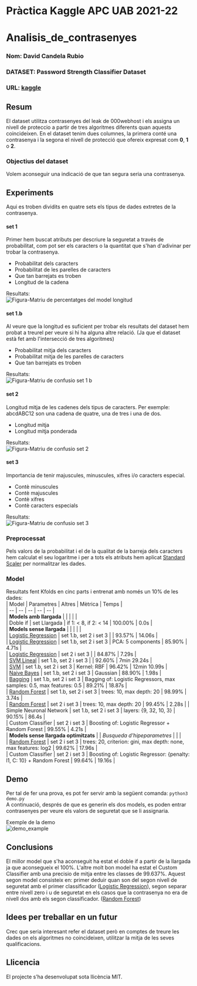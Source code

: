 # Pràctica Kaggle APC UAB 2021-22
# Analisis_de_contrasenyes
### Nom: David Candela Rubio
### DATASET: Password Strength Classifier Dataset
### URL: [kaggle](https://www.kaggle.com/bhavikbb/password-strength-classifier-dataset)
## Resum
El dataset utilitza contrasenyes del leak de 000webhost i els assigna un nivell de proteccio a partir de tres algoritmes diferents quan aquests coincideixen.
En el dataset tenim dues columnes, la primera conté una contrasenya i la segona el nivell de protecció que ofereix expresat com **0**, **1** o **2**.
### Objectius del dataset
Volem aconseguir una indicació de que tan segura seria una contrasenya.
## Experiments
Aqui es troben dividits en quatre sets els tipus de dades extretes de la contrasenya.
#### set 1
Primer hem buscat atributs per descriure la seguretat a través de probabilitat, com pot ser els caracters o la quantitat que s'han d'adivinar per trobar la contrasenya.
* Probabilitat dels caracters
* Probabilitat de les parelles de caracters
* Que tan barrejats es troben
* Longitud de la cadena

Resultats:  
![Figura-Matriu de percentatges del model longitud](https://user-images.githubusercontent.com/57794658/148817614-03375566-ff00-43ed-8e03-a8f08c0f0969.png)

#### set 1.b
Al veure que la longitud es suficient per trobar els resultats del dataset hem probat a treurel per veure si hi ha alguna altre relació. (Ja que el dataset està fet amb l'intersecció de tres algoritmes)
* Probabilitat mitja dels caracters
* Probabilitat mitja de les parelles de caracters
* Que tan barrejats es troben

Resultats:  
![Figura-Matriu de confusio set 1 b](https://user-images.githubusercontent.com/57794658/148817550-63bbd4d2-56a2-42c1-a602-2b323cb94d70.png)

#### set 2
Longitud mitja de les cadenes dels tipus de caracters. Per exemple: abcdABC12 son una cadena de quatre, una de tres i una de dos.  
* Longitud mitja
* Longitud mitja ponderada

Resultats:  
![Figura-Matriu de confusio set 2](https://user-images.githubusercontent.com/57794658/148817584-0d15b39d-1819-4aea-a395-294e093adc56.png)

#### set 3
Importancia de tenir majuscules, minuscules, xifres i/o caracters especial.
* Contè minuscules
* Contè majuscules
* Contè xifres
* Contè caracters especials

Resultats:  
![Figura-Matriu de confusio set 3](https://user-images.githubusercontent.com/57794658/148817660-172f51a7-a1f9-4ec5-aeca-dd1888fea299.png)

### Preprocessat
Pels valors de la probabilitat i el de la qualitat de la barreja dels caracters hem calculat el seu logaritme i per a tots els atributs hem aplicat [Standard Scaler](https://scikit-learn.org/stable/modules/generated/sklearn.preprocessing.StandardScaler.html) per normalitzar les dades. 
### Model
Resultats fent Kfolds en cinc parts i entrenat amb només un 10% de les dades:  
| Model | Parametres | Altres | Mètrica | Temps |  
| -- | -- | -- | -- | -- |  
| **Models amb llargada** |  |  |  |  |  
| Doble if | set Llargada | if 1: < 8, if 2: < 14 | 100.00% | 0.0s |  
| **Models sense llargada** |  |  |  |  |  
| [Logistic Regression](https://scikit-learn.org/stable/modules/generated/sklearn.linear_model.LogisticRegression.html) | set 1.b, set 2 i set 3 |  | 93.57% | 14.06s |  
| [Logistic Regression](https://scikit-learn.org/stable/modules/generated/sklearn.linear_model.LogisticRegression.html) | set 1.b, set 2 i set 3 | PCA: 5 components | 85.90% | 4.71s |  
| [Logistic Regression](https://scikit-learn.org/stable/modules/generated/sklearn.linear_model.LogisticRegression.html) | set 2 i set 3 |  | 84.87% | 7.29s |  
| [SVM Lineal](https://scikit-learn.org/stable/modules/generated/sklearn.svm.LinearSVC.html) | set 1.b, set 2 i set 3 |  | 92.60% | 7min 29.24s |  
| [SVM](https://scikit-learn.org/stable/modules/generated/sklearn.svm.SVC.html) | set 1.b, set 2 i set 3 | Kernel: RBF | 96.42% | 12min 10.99s |  
| [Naive Bayes](https://scikit-learn.org/stable/modules/generated/sklearn.naive_bayes.GaussianNB.html) | set 1.b, set 2 i set 3 | Gaussian | 88.90% | 1.98s |  
| [Bagging](https://scikit-learn.org/stable/modules/generated/sklearn.ensemble.BaggingClassifier.html) | set 1.b, set 2 i set 3 | Bagging of: Logistic Regressors, max samples: 0.5, max features: 0.5 | 89.21% | 18.87s |  
| [Random Forest](https://scikit-learn.org/stable/modules/generated/sklearn.ensemble.RandomForestClassifier.html) | set 1.b, set 2 i set 3 | trees: 10, max depth: 20 | 98.99% | 3.74s |  
| [Random Forest](https://scikit-learn.org/stable/modules/generated/sklearn.ensemble.RandomForestClassifier.html) | set 2 i set 3 | trees: 10, max depth: 20 | 99.45% | 2.28s |
| Simple Neuronal Network | set 1.b, set 2 i set 3 | layers: {9, 32, 10, 3} | 90.15% | 86.4s |  
| Custom Classifier | set 2 i set 3 | Boosting of: Logistic Regressor + Random Forest | 99.55% | 4.21s |  
| **Models sense llargada optimitzats** |  | *Busqueda d'hipeparametres* |  |  |  
| [Random Forest](https://scikit-learn.org/stable/modules/generated/sklearn.ensemble.RandomForestClassifier.html) | set 2 i set 3 | trees: 20, criterion: gini, max depth: none, max features: log2 | 99.62% | 17.96s |  
| Custom Classifier | set 2 i set 3 | Boosting of: Logistic Regressor: {penalty: l1, C: 10} + Random Forest | 99.64% | 19.16s |

## Demo
Per tal de fer una prova, es pot fer servir amb la següent comanda:
``` python3 demo.py ```  
A continuació, després de que es generin els dos models, es poden entrar contrasenyes per veure els valors de seguretat que se li assignaria.

Exemple de la demo  
![demo_example](https://user-images.githubusercontent.com/57794658/148819093-35148cf4-4762-44da-89f8-a060cfa6a1ca.png)

## Conclusions
El millor model que s'ha aconseguit ha estat el doble if a partir de la llargada ja que aconsegueix el 100%.
L'altre molt bon model ha estat el Custom Classifier amb una precisio de mitja entre les classes de 99.637%. Aquest segon model consisteix en: primer deduir quan son del segon nivell de seguretat amb el primer classificador ([Logistic Regression](https://scikit-learn.org/stable/modules/generated/sklearn.linear_model.LogisticRegression.html)), segon separar entre nivell zero i u de seguretat en els casos que la contrasenya no era de nivell dos amb els segon classificador. ([Random Forest](https://scikit-learn.org/stable/modules/generated/sklearn.ensemble.RandomForestClassifier.html))
## Idees per treballar en un futur
Crec que seria interesant refer el dataset però en comptes de treure les dades on els algoritmes no coincideixen, utilitzar la mitja de les seves qualificacions. 
## Llicencia
El projecte s’ha desenvolupat sota llicència MIT.
